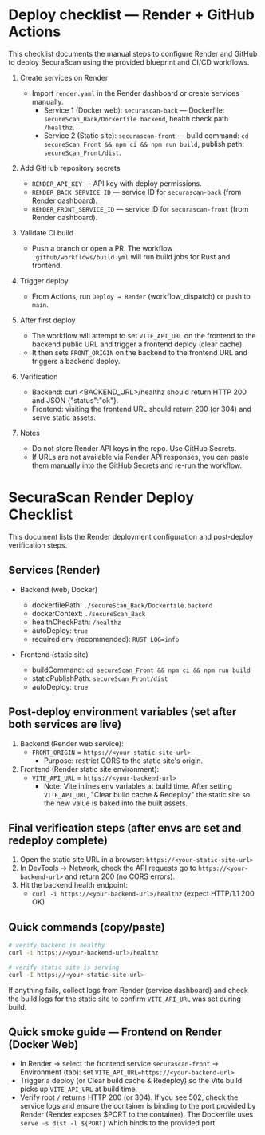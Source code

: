 # Deploy checklist — Render + GitHub Actions

This checklist documents the manual steps to configure Render and GitHub to deploy SecuraScan using the provided blueprint and CI/CD workflows.

1) Create services on Render
   - Import `render.yaml` in the Render dashboard or create services manually.
     - Service 1 (Docker web): `securascan-back` — Dockerfile: `secureScan_Back/Dockerfile.backend`, health check path `/healthz`.
     - Service 2 (Static site): `securascan-front` — build command: `cd secureScan_Front && npm ci && npm run build`, publish path: `secureScan_Front/dist`.

2) Add GitHub repository secrets
   - `RENDER_API_KEY` — API key with deploy permissions.
   - `RENDER_BACK_SERVICE_ID` — service ID for `securascan-back` (from Render dashboard).
   - `RENDER_FRONT_SERVICE_ID` — service ID for `securascan-front` (from Render dashboard).

3) Validate CI build
   - Push a branch or open a PR. The workflow `.github/workflows/build.yml` will run build jobs for Rust and frontend.

4) Trigger deploy
   - From Actions, run `Deploy → Render` (workflow_dispatch) or push to `main`.

5) After first deploy
   - The workflow will attempt to set `VITE_API_URL` on the frontend to the backend public URL and trigger a frontend deploy (clear cache).
   - It then sets `FRONT_ORIGIN` on the backend to the frontend URL and triggers a backend deploy.

6) Verification
   - Backend: curl <BACKEND_URL>/healthz should return HTTP 200 and JSON {"status":"ok"}.
   - Frontend: visiting the frontend URL should return 200 (or 304) and serve static assets.

7) Notes
   - Do not store Render API keys in the repo. Use GitHub Secrets.
   - If URLs are not available via Render API responses, you can paste them manually into the GitHub Secrets and re-run the workflow.
# SecuraScan Render Deploy Checklist

This document lists the Render deployment configuration and post-deploy verification steps.

## Services (Render)
- Backend (web, Docker)
  - dockerfilePath: `./secureScan_Back/Dockerfile.backend`
  - dockerContext: `./secureScan_Back`
  - healthCheckPath: `/healthz`
  - autoDeploy: `true`
  - required env (recommended): `RUST_LOG=info`

- Frontend (static site)
  - buildCommand: `cd secureScan_Front && npm ci && npm run build`
  - staticPublishPath: `secureScan_Front/dist`
  - autoDeploy: `true`

## Post-deploy environment variables (set after both services are live)
1. Backend (Render web service):
   - `FRONT_ORIGIN` = `https://<your-static-site-url>`
     - Purpose: restrict CORS to the static site's origin.
2. Frontend (Render static site environment):
   - `VITE_API_URL` = `https://<your-backend-url>`
     - Note: Vite inlines env variables at build time. After setting `VITE_API_URL`, "Clear build cache & Redeploy" the static site so the new value is baked into the built assets.

## Final verification steps (after envs are set and redeploy complete)
1. Open the static site URL in a browser: `https://<your-static-site-url>`
2. In DevTools → Network, check the API requests go to `https://<your-backend-url>` and return 200 (no CORS errors).
3. Hit the backend health endpoint:
   - `curl -i https://<your-backend-url>/healthz` (expect HTTP/1.1 200 OK)

## Quick commands (copy/paste)
```bash
# verify backend is healthy
curl -i https://<your-backend-url>/healthz

# verify static site is serving
curl -I https://<your-static-site-url>
```

If anything fails, collect logs from Render (service dashboard) and check the build logs for the static site to confirm `VITE_API_URL` was set during build.

## Quick smoke guide — Frontend on Render (Docker Web)

- In Render → select the frontend service `securascan-front` → Environment (tab): set
   `VITE_API_URL=https://<your-backend-url>`
- Trigger a deploy (or Clear build cache & Redeploy) so the Vite build picks up `VITE_API_URL` at build time.
- Verify root `/` returns HTTP 200 (or 304). If you see 502, check the service logs and ensure the container is binding to the port provided by Render (Render exposes $PORT to the container). The Dockerfile uses `serve -s dist -l ${PORT}` which binds to the provided port.
